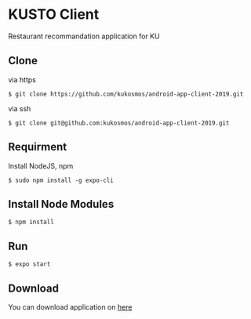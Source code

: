 # KUSTO Client
Restaurant recommandation application for KU

## Clone
via https
```
$ git clone https://github.com/kukosmos/android-app-client-2019.git
```
via ssh
```
$ git clone git@github.com:kukosmos/android-app-client-2019.git
```

## Requirment
Install NodeJS, npm
```
$ sudo npm install -g expo-cli
```

## Install Node Modules
```
$ npm install
```

## Run
```
$ expo start
```

## Download
You can download application on [here](https://expo.io/artifacts/711fa733-088f-4624-ae47-69c86eb0773d)
